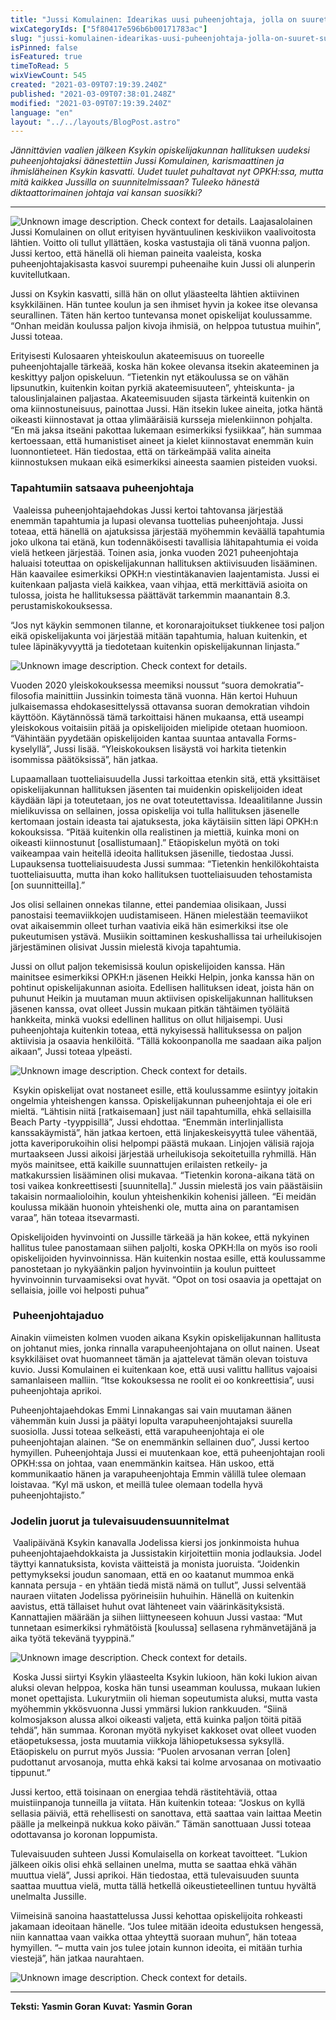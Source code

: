 ```yaml
---
title: "Jussi Komulainen: Idearikas uusi puheenjohtaja, jolla on suuret suunnitelmat"
wixCategoryIds: ["5f80417e596b6b00171783ac"]
slug: "jussi-komulainen-idearikas-uusi-puheenjohtaja-jolla-on-suuret-suunnitelmat"
isPinned: false
isFeatured: true
timeToRead: 5
wixViewCount: 545
created: "2021-03-09T07:19:39.240Z"
published: "2021-03-09T07:38:01.248Z"
modified: "2021-03-09T07:19:39.240Z"
language: "en"
layout: "../../layouts/BlogPost.astro"
---
```

*Jännittävien vaalien jälkeen Ksykin opiskelijakunnan hallituksen uudeksi puheenjohtajaksi äänestettiin Jussi Komulainen, karismaattinen ja ihmisläheinen Ksykin kasvatti. Uudet tuulet puhaltavat nyt OPKH:ssa, mutta mitä kaikkea Jussilla on suunnitelmissaan? Tuleeko hänestä diktaattorimainen johtaja vai kansan suosikki?*

---

![Unknown image description. Check context for details.](https://static.wixstatic.com/media/07242a_09fc89b9c31340779a91b84dbd13916e~mv2.jpg)
Laajasalolainen Jussi Komulainen on ollut erityisen hyväntuulinen keskiviikon vaalivoitosta lähtien. Voitto oli tullut yllättäen, koska vastustajia oli tänä vuonna paljon. Jussi kertoo, että hänellä oli hieman paineita vaaleista, koska puheenjohtajakisasta kasvoi suurempi puheenaihe kuin Jussi oli alunperin kuvitellutkaan. 

Jussi on Ksykin kasvatti, sillä hän on ollut yläasteelta lähtien aktiivinen ksykkiläinen. Hän tuntee koulun ja sen ihmiset hyvin ja kokee itse olevansa seurallinen. Täten hän kertoo tuntevansa monet opiskelijat koulussamme. “Onhan meidän koulussa paljon kivoja ihmisiä, on helppoa tutustua muihin”, Jussi toteaa. 

Erityisesti Kulosaaren yhteiskoulun akateemisuus on tuoreelle puheenjohtajalle tärkeää, koska hän kokee olevansa itsekin akateeminen ja keskittyy paljon opiskeluun. “Tietenkin nyt etäkoulussa se on vähän lipsunutkin, kuitenkin koitan pyrkiä akateemisuuteen”, yhteiskunta- ja talouslinjalainen paljastaa. Akateemisuuden sijasta tärkeintä kuitenkin on oma kiinnostuneisuus, painottaa Jussi. Hän itsekin lukee aineita, jotka häntä oikeasti kiinnostavat ja ottaa ylimääräisiä kursseja mielenkiinnon pohjalta. “En mä jaksa itseäni pakottaa lukemaan esimerkiksi fysiikkaa”, hän summaa kertoessaan, että humanistiset aineet ja kielet kiinnostavat enemmän kuin luonnontieteet. Hän tiedostaa, että on tärkeämpää valita aineita kiinnostuksen mukaan eikä esimerkiksi aineesta saamien pisteiden vuoksi. 

### **Tapahtumiin satsaava puheenjohtaja**

&nbsp;Vaaleissa puheenjohtajaehdokas Jussi kertoi tahtovansa järjestää enemmän tapahtumia ja lupasi olevansa tuottelias puheenjohtaja. Jussi toteaa, että hänellä on ajatuksissa järjestää myöhemmin keväällä tapahtumia joko ulkona tai etänä, kun todennäköisesti tavallisia lähitapahtumia ei voida vielä hetkeen järjestää. Toinen asia, jonka vuoden 2021 puheenjohtaja haluaisi toteuttaa on opiskelijakunnan hallituksen aktiivisuuden lisääminen. Hän kaavailee esimerkiksi OPKH:n viestintäkanavien laajentamista. Jussi ei kuitenkaan paljasta vielä kaikkea, vaan vihjaa, että merkittäviä asioita on tulossa, joista he hallituksessa päättävät tarkemmin maanantain 8.3. perustamiskokouksessa. 

“Jos nyt käykin semmonen tilanne, et koronarajoitukset tiukkenee tosi paljon eikä opiskelijakunta voi järjestää mitään tapahtumia, haluan kuitenkin, et tulee läpinäkyvyyttä ja tiedotetaan kuitenkin opiskelijakunnan linjasta.”


![Unknown image description. Check context for details.](https://static.wixstatic.com/media/07242a_812d88365714479bb25c2e65b7d2d73c~mv2.jpg)

Vuoden 2020 yleiskokouksessa meemiksi noussut “suora demokratia”-filosofia mainittiin Jussinkin toimesta tänä vuonna. Hän kertoi Huhuun julkaisemassa ehdokasesittelyssä ottavansa suoran demokratian vihdoin käyttöön. Käytännössä tämä tarkoittaisi hänen mukaansa, että useampi yleiskokous voitaisiin pitää ja opiskelijoiden mielipide otetaan huomioon. “Vähintään pyydetään opiskelijoiden kantaa suuntaa antavalla Forms-kyselyllä”, Jussi lisää. “Yleiskokouksen lisäystä voi harkita tietenkin isommissa päätöksissä”, hän jatkaa. 

Lupaamallaan tuotteliaisuudella Jussi tarkoittaa etenkin sitä, että yksittäiset opiskelijakunnan hallituksen jäsenten tai muidenkin opiskelijoiden ideat käydään läpi ja toteutetaan, jos ne ovat toteutettavissa. Ideaalitilanne Jussin mielikuvissa on sellainen, jossa opiskelija voi tulla hallituksen jäsenelle kertomaan jostain ideasta tai ajatuksesta, joka käytäisiin sitten läpi OPKH:n kokouksissa. “Pitää kuitenkin olla realistinen ja miettiä, kuinka moni on oikeasti kiinnostunut [osallistumaan].” Etäopiskelun myötä on toki vaikeampaa vain heitellä ideoita hallituksen jäsenille, tiedostaa Jussi. Lupauksensa tuotteliaisuudesta Jussi summaa: “Tietenkin henkilökohtaista tuotteliaisuutta, mutta ihan koko hallituksen tuotteliaisuuden tehostamista [on suunnitteilla].”

Jos olisi sellainen onnekas tilanne, ettei pandemiaa olisikaan, Jussi panostaisi teemaviikkojen uudistamiseen. Hänen mielestään teemaviikot ovat aikaisemmin olleet turhan vaativia eikä hän esimerkiksi itse ole pukeutumisen ystävä. Musiikin soittaminen keskushallissa tai urheilukisojen järjestäminen olisivat Jussin mielestä kivoja tapahtumia. 

Jussi on ollut paljon tekemisissä koulun opiskelijoiden kanssa. Hän mainitsee esimerkiksi OPKH:n jäsenen Heikki Helpin, jonka kanssa hän on pohtinut opiskelijakunnan asioita. Edellisen hallituksen ideat, joista hän on puhunut Heikin ja muutaman muun aktiivisen opiskelijakunnan hallituksen jäsenen kanssa, ovat olleet Jussin mukaan pitkän tähtäimen työläitä hankkeita, minkä vuoksi edellinen hallitus on ollut hiljaisempi. Uusi puheenjohtaja kuitenkin toteaa, että nykyisessä hallituksessa on paljon aktiivisia ja osaavia henkilöitä. “Tällä kokoonpanolla me saadaan aika paljon aikaan”, Jussi toteaa ylpeästi. 


![Unknown image description. Check context for details.](https://static.wixstatic.com/media/07242a_9deeaf36bdd445ddad07e77feb54ae70~mv2.jpg)

&nbsp;Ksykin opiskelijat ovat nostaneet esille, että koulussamme esiintyy joitakin ongelmia yhteishengen kanssa. Opiskelijakunnan puheenjohtaja ei ole eri mieltä. “Lähtisin niitä [ratkaisemaan] just näil tapahtumilla, ehkä sellaisilla Beach Party -tyyppisillä”, Jussi ehdottaa. “Enemmän interlinjallista kanssakäymistä”, hän jatkaa kertoen, että linjakeskeisyyttä tulee vähentää, jotta kaveriporukoihin olisi helpompi päästä mukaan. Linjojen välisiä rajoja murtaakseen Jussi aikoisi järjestää urheilukisoja sekoitetuilla ryhmillä. Hän myös mainitsee, että kaikille suunnattujen erilaisten retkeily- ja matkakurssien lisääminen olisi mukavaa. “Tietenkin korona-aikana tätä on tosi vaikea konkreettisesti [suunnitella].” Jussin mielestä jos vain päästäisiin takaisin normaalioloihin, koulun yhteishenkikin kohenisi jälleen. “Ei meidän koulussa mikään huonoin yhteishenki ole, mutta aina on parantamisen varaa”, hän toteaa itsevarmasti. 

Opiskelijoiden hyvinvointi on Jussille tärkeää ja hän kokee, että nykyinen hallitus tulee panostamaan siihen paljolti, koska OPKH:lla on myös iso rooli opiskelijoiden hyvinvoinnissa. Hän kuitenkin nostaa esille, että koulussamme panostetaan jo nykyäänkin paljon hyvinvointiin ja koulun puitteet hyvinvoinnin turvaamiseksi ovat hyvät. “Opot on tosi osaavia ja opettajat on sellaisia, joille voi helposti puhua”

### &nbsp;Puheenjohtajaduo

Ainakin viimeisten kolmen vuoden aikana Ksykin opiskelijakunnan hallitusta on johtanut mies, jonka rinnalla varapuheenjohtajana on ollut nainen. Useat ksykkiläiset ovat huomanneet tämän ja ajattelevat tämän olevan toistuva kuvio. Jussi Komulainen ei kuitenkaan koe, että uusi valittu hallitus vajoaisi samanlaiseen malliin. “Itse kokouksessa ne roolit ei oo konkreettisia”, uusi puheenjohtaja aprikoi. 

Puheenjohtajaehdokas Emmi Linnakangas sai vain muutaman äänen vähemmän kuin Jussi ja päätyi lopulta varapuheenjohtajaksi suurella suosiolla. Jussi toteaa selkeästi, että varapuheenjohtaja ei ole puheenjohtajan alainen. “Se on enemmänkin sellainen duo”, Jussi kertoo hymyillen. Puheenjohtaja Jussi ei muutenkaan koe, että puheenjohtajan rooli OPKH:ssa on johtaa, vaan enemmänkin kaitsea. Hän uskoo, että kommunikaatio hänen ja varapuheenjohtaja Emmin välillä tulee olemaan loistavaa. “Kyl mä uskon, et meillä tulee olemaan todella hyvä puheenjohtajisto.”

### **Jodelin juorut ja tulevaisuudensuunnitelmat**

&nbsp;Vaalipäivänä Ksykin kanavalla Jodelissa kiersi jos jonkinmoista huhua puheenjohtajaehdokkaista ja Jussistakin kirjoitettiin monia jodlauksia. Jodel täyttyi kannatuksista, kovista väitteistä ja monista juoruista. “Joidenkin pettymykseksi joudun sanomaan, että en oo kaatanut mummoa enkä kannata persuja - en yhtään tiedä mistä nämä on tullut”, Jussi selventää nauraen viitaten Jodelissa pyörineisiin huhuihin. Hänellä on kuitenkin aavistus, että tällaiset huhut ovat lähteneet vain väärinkäsityksistä. Kannattajien määrään ja siihen liittyneeseen kohuun Jussi vastaa: “Mut tunnetaan esimerkiksi ryhmätöistä [koulussa] sellasena ryhmänvetäjänä ja aika työtä tekevänä tyyppinä.”


![Unknown image description. Check context for details.](https://static.wixstatic.com/media/07242a_ec6e3b2c7cfe4b389a2ca5feab639a48~mv2.jpg)


&nbsp;Koska Jussi siirtyi Ksykin yläasteelta Ksykin lukioon, hän koki lukion aivan aluksi olevan helppoa, koska hän tunsi useamman koulussa, mukaan lukien monet opettajista. Lukurytmiin oli hieman sopeutumista aluksi, mutta vasta myöhemmin ykkösvuonna Jussi ymmärsi lukion rankkuuden. “Siinä kolmosjakson alussa alkoi oikeasti valjeta, että kuinka paljon töitä pitää tehdä”, hän summaa. Koronan myötä nykyiset kakkoset ovat olleet vuoden etäopetuksessa, josta muutamia viikkoja lähiopetuksessa syksyllä. Etäopiskelu on purrut myös Jussia: “Puolen arvosanan verran [olen] pudottanut arvosanoja, mutta ehkä kaksi tai kolme arvosanaa on motivaatio tippunut.” 

Jussi kertoo, että toisinaan on energiaa tehdä rästitehtäviä, ottaa muistiinpanoja tunneilla ja viitata. Hän kuitenkin toteaa: “Joskus on kyllä sellasia päiviä, että rehellisesti on sanottava, että saattaa vain laittaa Meetin päälle ja melkeinpä nukkua koko päivän.” Tämän sanottuaan Jussi toteaa odottavansa jo koronan loppumista. 

Tulevaisuuden suhteen Jussi Komulaisella on korkeat tavoitteet. “Lukion jälkeen oikis olisi ehkä sellainen unelma, mutta se saattaa ehkä vähän muuttua vielä”, Jussi aprikoi. Hän tiedostaa, että tulevaisuuden suunta saattaa muuttua vielä, mutta tällä hetkellä oikeustieteellinen tuntuu hyvältä unelmalta Jussille.

Viimeisinä sanoina haastattelussa Jussi kehottaa opiskelijoita rohkeasti jakamaan ideoitaan hänelle. “Jos tulee mitään ideoita edustuksen hengessä, niin kannattaa vaan vaikka ottaa yhteyttä suoraan muhun”, hän toteaa hymyillen. “– mutta vain jos tulee jotain kunnon ideoita, ei mitään turhia viestejä”, hän jatkaa naurahtaen.


![Unknown image description. Check context for details.](https://static.wixstatic.com/media/07242a_eb3ff4ce849c4667a8db8ef72c01ef01~mv2.jpg)

---

**Teksti: Yasmin Goran**
**Kuvat: Yasmin Goran**



